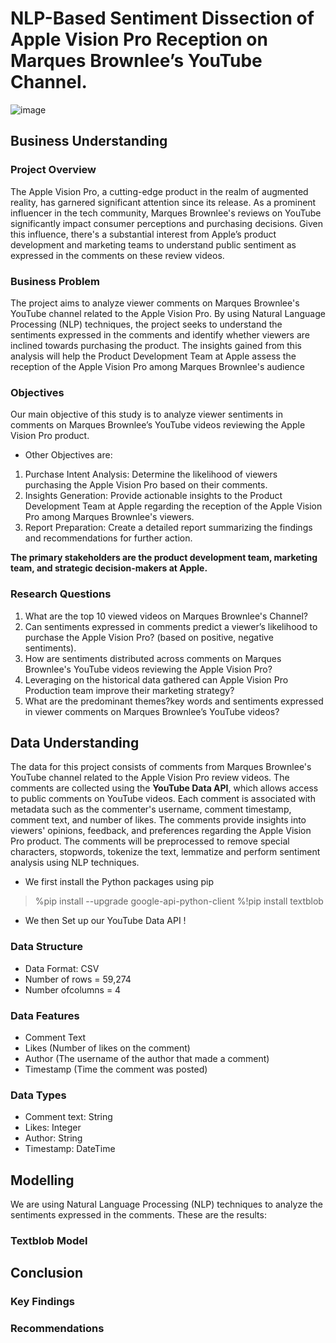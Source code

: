 # NLP-Based Sentiment Dissection of Apple Vision Pro Reception on Marques Brownlee’s YouTube Channel.
![image](https://github.com/ashleySimiyu/Capstone-Project/assets/141912273/8c100e2d-e343-4f56-99b8-9c1c247f0fec)

## Business Understanding
### Project Overview
The Apple Vision Pro, a cutting-edge product in the realm of augmented reality, has garnered significant attention since its release. As a prominent influencer in the tech community, Marques Brownlee's reviews on YouTube significantly impact consumer perceptions and purchasing decisions. Given this influence, there's a substantial interest from Apple’s product development and marketing teams to understand public sentiment as expressed in the comments on these review videos.

### Business Problem
The project aims to analyze viewer comments on Marques Brownlee's YouTube channel related to the Apple Vision Pro. By using Natural Language Processing (NLP) techniques, the project seeks to understand the sentiments expressed in the comments and identify whether viewers are inclined towards purchasing the product. The insights gained from this analysis will help the Product Development Team at Apple assess the reception of the Apple Vision Pro among Marques Brownlee's audience

### Objectives
Our main objective of this study is to analyze viewer sentiments in comments on Marques Brownlee’s YouTube videos reviewing the Apple Vision Pro product.
  * Other Objectives are:
1. Purchase Intent Analysis: Determine the likelihood of viewers purchasing the Apple Vision Pro based on their comments.
2. Insights Generation: Provide actionable insights to the Product Development Team at Apple regarding the reception of the Apple Vision Pro among Marques Brownlee's viewers.
3. Report Preparation: Create a detailed report summarizing the findings and recommendations for further action.
   
**The primary stakeholders are the product development team, marketing team, and strategic decision-makers at Apple.**

### Research Questions
1. What are the top 10 viewed videos on Marques Brownlee's Channel?
2. Can sentiments expressed in comments predict a viewer’s likelihood to purchase the Apple Vision Pro? (based on positive, negative sentiments).
3. How are sentiments distributed across comments on Marques Brownlee's YouTube videos reviewing the Apple Vision Pro?
4. Leveraging on the historical data gathered can Apple Vision Pro Production team improve their marketing strategy?
5. What are the predominant themes?key words and sentiments expressed in viewer comments on Marques Brownlee’s YouTube videos?
   
## Data Understanding
The data for this project consists of comments from Marques Brownlee's YouTube channel related to the Apple Vision Pro review videos. The comments are collected using the **YouTube Data API**, which allows access to public comments on YouTube videos. Each comment is associated with metadata such as the commenter's username, comment timestamp, comment text, and number of likes. The comments provide insights into viewers' opinions, feedback, and preferences regarding the Apple Vision Pro product. The comments will be preprocessed to remove special characters, stopwords, tokenize the text, lemmatize and perform sentiment analysis using NLP techniques.
* We first install the Python packages using pip
> %pip install --upgrade google-api-python-client
> %!pip install textblob
* We then Set up our YouTube Data API
!
### Data Structure
  * Data Format: CSV
  * Number of rows = 59,274
  * Number ofcolumns = 4
###  Data Features 
  * Comment Text
  * Likes (Number of likes on the comment)
  * Author (The username of the author that made a comment)
  * Timestamp (Time the comment was posted)
### Data Types
  * Comment text: String
  * Likes: Integer
  * Author: String
  * Timestamp: DateTime

## Modelling 
We are using Natural Language Processing (NLP) techniques to analyze the sentiments expressed in the comments.
These are the results:
### Textblob Model

## Conclusion


### Key Findings

### Recommendations
